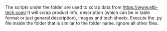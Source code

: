 The scripts under the folder are used to scrap data from https://www.etb-tech.com/ 
It will scrap product info, description (which can be in table format or just general description), images and tech sheets.
Execute the .py file inside the folder that is similar to the folder name. Ignore all other files.
